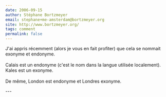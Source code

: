 ```yaml
---
date: 2006-09-15
author: Stéphane Bortzmeyer
email: stephane+me-amsterdam@bortzmeyer.org
site: http://www.bortzmeyer.org/
tags: comment
permalink: false
---
```


<p>J'ai appris récemment (alors je vous en fait profiter) que cela se nommait exonyme et endonyme.<br />
<br />
Calais est un endonyme (c'est le nom dans la langue utilisée localement). Kales est un exonyme.<br />
<br />
De même, London est endonyme et Londres exonyme.<br />
</p>
---